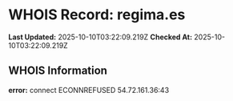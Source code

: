 # WHOIS Record: regima.es

**Last Updated:** 2025-10-10T03:22:09.219Z
**Checked At:** 2025-10-10T03:22:09.219Z

## WHOIS Information

**error:** connect ECONNREFUSED 54.72.161.36:43

